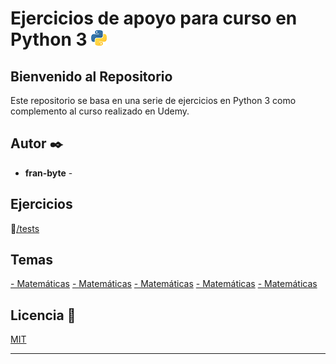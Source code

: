 # Ejercicios de apoyo para curso en Python 3 <img src="mdArchives/py.png"/>
## Bienvenido al Repositorio

Este repositorio se basa en una serie de ejercicios en Python 3
como complemento al curso realizado en Udemy.
## Autor ✒️
* **fran-byte** -
## Ejercicios
:open_file_folder:[/tests](/tests)
## Temas
[- Matemáticas](/documentation/mat.md)
[- Matemáticas](/documentation/mat.md)
[- Matemáticas](/documentation/mat.md)
[- Matemáticas](/documentation/mat.md)
[- Matemáticas](/documentation/mat.md)
## Licencia 📄
[MIT](https://choosealicense.com/licenses/mit/)

---
